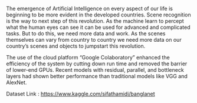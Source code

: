 The emergence of Artificial Intelligence on every aspect of our life is beginning to be more evident
in the developed countries. Scene recognition is the way to next step of this revolution. As the
machine learn to percept what the human eyes can see it can be used for advanced and complicated
tasks. But to do this, we need more data and work. As the scenes themselves can vary from country
to country we need more data on our country’s scenes and objects to jumpstart this revolution.

 The use of the cloud platform “Google Colaboratory” enhanced the efficiency
of the system by cutting down run time and removed the barrier of lower-end GPUs. Recent models
with residual, parallel, and bottleneck layers had shown better performance than traditional models
like VGG and AlexNet.

Dataset Link : https://www.kaggle.com/sifathamidi/banglanet

